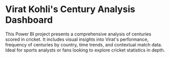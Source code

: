 # Virat Kohli's Century Analysis Dashboard
This Power BI project presents a comprehensive analysis of centuries scored in cricket. It includes visual insights into Virat's performance, frequency of centuries by country, time trends, and contextual match data. Ideal for sports analysts or fans looking to explore cricket statistics in depth.
